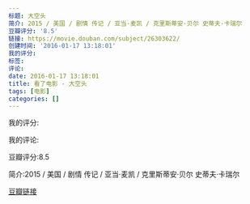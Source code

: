 ```yaml
---
标题: 大空头
简介: 2015 / 美国 / 剧情 传记 / 亚当·麦凯 / 克里斯蒂安·贝尔 史蒂夫·卡瑞尔
豆瓣评分: '8.5'
链接: https://movie.douban.com/subject/26303622/
创建时间: '2016-01-17 13:18:01'
我的评分:
标签:
评论:
date: 2016-01-17 13:18:01
title: 看了电影 - 大空头
tags: [电影]
categories: []
---
```


我的评分:

我的评论:

豆瓣评分:8.5

简介:2015 / 美国 / 剧情 传记 / 亚当·麦凯 / 克里斯蒂安·贝尔 史蒂夫·卡瑞尔

[豆瓣链接](https://movie.douban.com/subject/26303622/)

